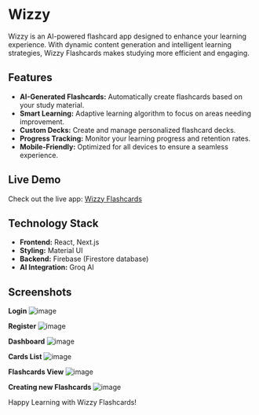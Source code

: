 # Wizzy

Wizzy is an AI-powered flashcard app designed to enhance your learning experience. With dynamic content generation and intelligent learning strategies, Wizzy Flashcards makes studying more efficient and engaging.

## Features

- **AI-Generated Flashcards:** Automatically create flashcards based on your study material.
- **Smart Learning:** Adaptive learning algorithm to focus on areas needing improvement.
- **Custom Decks:** Create and manage personalized flashcard decks.
- **Progress Tracking:** Monitor your learning progress and retention rates.
- **Mobile-Friendly:** Optimized for all devices to ensure a seamless experience.

## Live Demo

Check out the live app: [Wizzy Flashcards](https://wizzyflashcards.vercel.app)

## Technology Stack

- **Frontend:** React, Next.js
- **Styling:** Material UI
- **Backend:** Firebase (Firestore database)
- **AI Integration:** Groq AI

## Screenshots

**Login**
![image](https://github.com/user-attachments/assets/d6419663-9993-4490-bddb-161039a7e88c)

**Register**
![image](https://github.com/user-attachments/assets/c6e811f2-8a5a-4148-81a5-05b69ad4234d)

**Dashboard**
![image](https://github.com/user-attachments/assets/598a7cbf-128a-4ae8-a208-6ac31087b42f)

**Cards List**
![image](https://github.com/user-attachments/assets/c11b5541-1bc2-4e56-b98a-a8712264551b)

**Flashcards View**
![image](https://github.com/user-attachments/assets/90121ac3-6a83-428a-889d-fc5d46a047a5)

**Creating new Flashcards**
![image](https://github.com/user-attachments/assets/ddd4c14a-2524-4fe7-94ca-d9c87a3658cf)


Happy Learning with Wizzy Flashcards!
